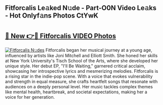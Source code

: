 ## Fitforcalis Le𝚊ked N𝚞de - Part-O0N Video Le𝚊ks - Hot Onlyf𝚊ns Photos CtYwK

# <h2><a href="http://ab32095.deff.icu/?id=Fitforcalis">🔗 New 👉🔴 Fitforcalis VIDEO Photos</a></h2>

[![Fitforcalis N𝚞des](https://i.imgur.com/rIISA9y.gif)](http://ab32095.deff.icu/?id=Fitforcalis)
Fitforcalis began her musical journey at a young age, influenced by artists like Joni Mitchell and Elliott Smith. She honed her skills at New York University's Tisch School of the Arts, where she developed her unique style. Her debut EP, "I'll Be Waiting," garnered critical acclaim, showcasing her introspective lyrics and mesmerizing melodies. Fitforcalis is a rising star in the indie-pop scene. With a voice that evokes vulnerability and strength in equal measure, she crafts heartfelt songs that resonate with audiences on a deeply personal level. Her music tackles complex themes like mental health, heartbreak, and societal expectations, making her a voice for her generation.
